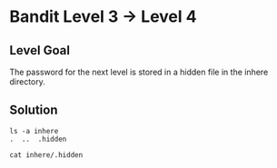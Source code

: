 # Bandit Level 3 → Level 4

## Level Goal

The password for the next level is stored in a hidden file in the inhere directory.

## Solution

```
ls -a inhere
.  ..  .hidden
```

```
cat inhere/.hidden
```
